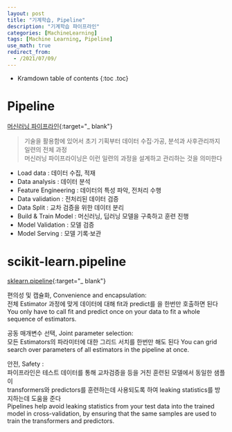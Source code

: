 ```yaml
---
layout: post
title: "기계학습, Pipeline"
description: "기계학습 파이프라인"
categories: [MachineLearning]
tags: [Machine Learning, Pipeline]
use_math: true
redirect_from:
  - /2021/07/09/
---
```


* Kramdown table of contents
{:toc .toc}         


# Pipeline

[머신러닝 파이프라인](http://blog.skby.net/%EB%A8%B8%EC%8B%A0%EB%9F%AC%EB%8B%9D-%ED%8C%8C%EC%9D%B4%ED%94%84%EB%9D%BC%EC%9D%B8-machine-learning-pipeline/){:target="_ blank"}

> 기술을 활용함에 있어서 초기 기획부터 데이터 수집·가공, 분석과 사후관리까지 일련의 전체 과정        
> 머신러닝 파이프라이닝은 이런 일련의 과정을 설계하고 관리하는 것을 의미한다
 
- Load data : 데이터 수집, 적재          
- Data analysis : 데이터 분석            
- Feature Engineering : 데이터의 특성 파악, 전처리 수행          
- Data validation : 전처리된 데이터 검증          
- Data Split : 교차 검증을 위한 데이터 분리         
- Build & Train Model : 머신러닝, 딥러닝 모델을 구축하고 훈련 진행          
- Model Validation : 모델 검증       
- Model Serving : 모델 기록·보관        


# scikit-learn.pipeline

[sklearn.pipeline](https://scikit-learn.org/stable/modules/compose.html#pipeline){:target="_ blank"}

편의성 및 캡슐화, Convenience and encapsulation:    
전체 Estimator 과정에 맞게 데이터에 대해 fit과 predict를 을 한번만 호출하면 된다        
You only have to call fit and predict once on your data to fit a whole sequence of estimators.

공동 매개변수 선택, Joint parameter selection:         
모든 Estimators의 파라미터에 대한 그리드 서치를 한번만 해도 된다
You can grid search over parameters of all estimators in the pipeline at once.

안전, Safety :      
파이프라인은 테스트 데이터를 통해 교차검증을 등을 거친 훈련된 모델에서 동일한 샘플이     
transformers와 predictors를 훈련하는데 사용되도록 하여 leaking statistics를 방지하는데 도움을 준다      
Pipelines help avoid leaking statistics from your test data into the trained model in cross-validation, by ensuring that the same samples are used to train the transformers and predictors.
